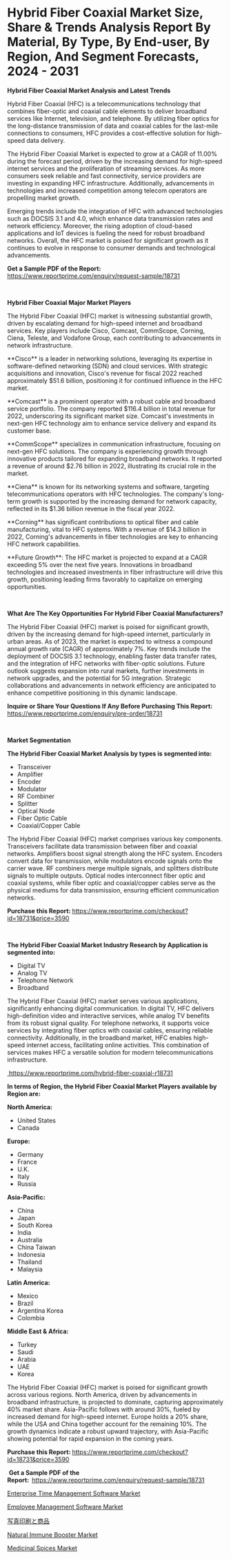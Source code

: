 <p><h1>Hybrid Fiber Coaxial Market Size, Share & Trends Analysis Report By Material, By Type, By End-user, By Region, And Segment Forecasts, 2024 - 2031</h1></p><p><strong>Hybrid Fiber Coaxial Market Analysis and Latest Trends</strong></p>
<p><p>Hybrid Fiber Coaxial (HFC) is a telecommunications technology that combines fiber-optic and coaxial cable elements to deliver broadband services like Internet, television, and telephone. By utilizing fiber optics for the long-distance transmission of data and coaxial cables for the last-mile connections to consumers, HFC provides a cost-effective solution for high-speed data delivery.</p><p>The Hybrid Fiber Coaxial Market is expected to grow at a CAGR of 11.00% during the forecast period, driven by the increasing demand for high-speed internet services and the proliferation of streaming services. As more consumers seek reliable and fast connectivity, service providers are investing in expanding HFC infrastructure. Additionally, advancements in technologies and increased competition among telecom operators are propelling market growth.</p><p>Emerging trends include the integration of HFC with advanced technologies such as DOCSIS 3.1 and 4.0, which enhance data transmission rates and network efficiency. Moreover, the rising adoption of cloud-based applications and IoT devices is fueling the need for robust broadband networks. Overall, the HFC market is poised for significant growth as it continues to evolve in response to consumer demands and technological advancements.</p></p>
<p><strong>Get a Sample PDF of the Report:&nbsp;</strong> <a href="https://www.reportprime.com/enquiry/request-sample/18731?utm_campaign=1102&utm_medium=2&utm_source=Github&utm_content=ia&utm_term=22112024&utm_id=hybrid-fiber-coaxial">https://www.reportprime.com/enquiry/request-sample/18731</a></p>
<p>&nbsp;</p>
<p><strong>Hybrid Fiber Coaxial Major Market Players</strong></p>
<p><p>The Hybrid Fiber Coaxial (HFC) market is witnessing substantial growth, driven by escalating demand for high-speed internet and broadband services. Key players include Cisco, Comcast, CommScope, Corning, Ciena, Teleste, and Vodafone Group, each contributing to advancements in network infrastructure.</p><p>**Cisco** is a leader in networking solutions, leveraging its expertise in software-defined networking (SDN) and cloud services. With strategic acquisitions and innovation, Cisco's revenue for fiscal 2022 reached approximately $51.6 billion, positioning it for continued influence in the HFC market.</p><p>**Comcast** is a prominent operator with a robust cable and broadband service portfolio. The company reported $116.4 billion in total revenue for 2022, underscoring its significant market size. Comcast's investments in next-gen HFC technology aim to enhance service delivery and expand its customer base.</p><p>**CommScope** specializes in communication infrastructure, focusing on next-gen HFC solutions. The company is experiencing growth through innovative products tailored for expanding broadband networks. It reported a revenue of around $2.76 billion in 2022, illustrating its crucial role in the market.</p><p>**Ciena** is known for its networking systems and software, targeting telecommunications operators with HFC technologies. The company's long-term growth is supported by the increasing demand for network capacity, reflected in its $1.36 billion revenue in the fiscal year 2022.</p><p>**Corning** has significant contributions to optical fiber and cable manufacturing, vital to HFC systems. With a revenue of $14.3 billion in 2022, Corning's advancements in fiber technologies are key to enhancing HFC network capabilities.</p><p>**Future Growth**: The HFC market is projected to expand at a CAGR exceeding 5% over the next five years. Innovations in broadband technologies and increased investments in fiber infrastructure will drive this growth, positioning leading firms favorably to capitalize on emerging opportunities.</p></p>
<p>&nbsp;</p>
<p><strong>What Are The Key Opportunities For Hybrid Fiber Coaxial Manufacturers?</strong></p>
<p><p>The Hybrid Fiber Coaxial (HFC) market is poised for significant growth, driven by the increasing demand for high-speed internet, particularly in urban areas. As of 2023, the market is expected to witness a compound annual growth rate (CAGR) of approximately 7%. Key trends include the deployment of DOCSIS 3.1 technology, enabling faster data transfer rates, and the integration of HFC networks with fiber-optic solutions. Future outlook suggests expansion into rural markets, further investments in network upgrades, and the potential for 5G integration. Strategic collaborations and advancements in network efficiency are anticipated to enhance competitive positioning in this dynamic landscape.</p></p>
<p><strong>Inquire or Share Your Questions If Any Before Purchasing This Report:</strong> <a href="https://www.reportprime.com/enquiry/pre-order/18731?utm_campaign=1102&utm_medium=2&utm_source=Github&utm_content=ia&utm_term=22112024&utm_id=hybrid-fiber-coaxial">https://www.reportprime.com/enquiry/pre-order/18731</a></p>
<p>&nbsp;</p>
<p><strong>Market Segmentation</strong></p>
<p><strong>The Hybrid Fiber Coaxial Market Analysis by types is segmented into:</strong></p>
<p><ul><li>Transceiver</li><li>Amplifier</li><li>Encoder</li><li>Modulator</li><li>RF Combiner</li><li>Splitter</li><li>Optical Node</li><li>Fiber Optic Cable</li><li>Coaxial/Copper Cable</li></ul></p>
<p><p>The Hybrid Fiber Coaxial (HFC) market comprises various key components. Transceivers facilitate data transmission between fiber and coaxial networks. Amplifiers boost signal strength along the HFC system. Encoders convert data for transmission, while modulators encode signals onto the carrier wave. RF combiners merge multiple signals, and splitters distribute signals to multiple outputs. Optical nodes interconnect fiber optic and coaxial systems, while fiber optic and coaxial/copper cables serve as the physical mediums for data transmission, ensuring efficient communication networks.</p></p>
<p><strong>Purchase this Report:&nbsp;</strong><a href="https://www.reportprime.com/checkout?id=18731&price=3590&utm_campaign=1102&utm_medium=2&utm_source=Github&utm_content=ia&utm_term=22112024&utm_id=hybrid-fiber-coaxial">https://www.reportprime.com/checkout?id=18731&price=3590</a></p>
<p>&nbsp;</p>
<p><strong>The Hybrid Fiber Coaxial Market Industry Research by Application is segmented into:</strong></p>
<p><ul><li>Digital TV</li><li>Analog TV</li><li>Telephone Network</li><li>Broadband</li></ul></p>
<p><p>The Hybrid Fiber Coaxial (HFC) market serves various applications, significantly enhancing digital communication. In digital TV, HFC delivers high-definition video and interactive services, while analog TV benefits from its robust signal quality. For telephone networks, it supports voice services by integrating fiber optics with coaxial cables, ensuring reliable connectivity. Additionally, in the broadband market, HFC enables high-speed internet access, facilitating online activities. This combination of services makes HFC a versatile solution for modern telecommunications infrastructure.</p></p>
<p><a href="https://www.reportprime.com/hybrid-fiber-coaxial-r18731?utm_campaign=1102&utm_medium=2&utm_source=Github&utm_content=ia&utm_term=22112024&utm_id=hybrid-fiber-coaxial">&nbsp;https://www.reportprime.com/hybrid-fiber-coaxial-r18731</a></p>
<p><strong>In terms of Region, the Hybrid Fiber Coaxial Market Players available by Region are:</strong></p>
<p>
    <p> <strong> North America: </strong>
        <ul>
            <li>United States</li>
            <li>Canada</li>
        </ul>
        </p> 
    <p> <strong> Europe: </strong>
        <ul>
            <li>Germany</li>
            <li>France</li>
            <li>U.K.</li>
            <li>Italy</li>
            <li>Russia</li>
        </ul>
        </p> 
    <p> <strong> Asia-Pacific: </strong>
        <ul>
            <li>China</li>
            <li>Japan</li>
            <li>South Korea</li>
            <li>India</li>
            <li>Australia</li>
            <li>China Taiwan</li>
            <li>Indonesia</li>
            <li>Thailand</li>
            <li>Malaysia</li>
        </ul>
        </p> 
    <p> <strong> Latin America: </strong>
        <ul>
            <li>Mexico</li>
            <li>Brazil</li>
            <li>Argentina Korea</li>
            <li>Colombia</li>
        </ul>
        </p> 
    <p> <strong> Middle East & Africa: </strong>
        <ul>
            <li>Turkey</li>
            <li>Saudi</li>
            <li>Arabia</li>
            <li>UAE</li>
            <li>Korea</li>
        </ul>
    </p>
    </p>
<p><p>The Hybrid Fiber Coaxial (HFC) market is poised for significant growth across various regions. North America, driven by advancements in broadband infrastructure, is projected to dominate, capturing approximately 40% market share. Asia-Pacific follows with around 30%, fueled by increased demand for high-speed internet. Europe holds a 20% share, while the USA and China together account for the remaining 10%. The growth dynamics indicate a robust upward trajectory, with Asia-Pacific showing potential for rapid expansion in the coming years.</p></p>
<p><strong>Purchase this Report: </strong><a href="https://www.reportprime.com/checkout?id=18731&price=3590&utm_campaign=1102&utm_medium=2&utm_source=Github&utm_content=ia&utm_term=22112024&utm_id=hybrid-fiber-coaxial">https://www.reportprime.com/checkout?id=18731&price=3590</a></p>
<p>&nbsp;<strong>Get a Sample PDF of the Report:&nbsp;&nbsp;</strong><a href="https://www.reportprime.com/enquiry/request-sample/18731?utm_campaign=1102&utm_medium=2&utm_source=Github&utm_content=ia&utm_term=22112024&utm_id=hybrid-fiber-coaxial">https://www.reportprime.com/enquiry/request-sample/18731</a></p>
<p><strong></strong></p>
<p><p><a href="https://www.linkedin.com/pulse/growth-revenue-projections-enterprise-time-management-software-fde3e?utm_campaign=1102&utm_medium=2&utm_source=Github&utm_content=ia&utm_term=22112024&utm_id=hybrid-fiber-coaxial">Enterprise Time Management Software Market</a></p><p><a href="https://www.linkedin.com/pulse/employee-management-software-market-outlook-projected-growth-yglte?utm_campaign=1102&utm_medium=2&utm_source=Github&utm_content=ia&utm_term=22112024&utm_id=hybrid-fiber-coaxial">Employee Management Software Market</a></p><p><a href="https://github.com/mohamedbakry57/Market-Research-Report-List-6/blob/main/465044924828.md?utm_campaign=1102&utm_medium=2&utm_source=Github&utm_content=ia&utm_term=22112024&utm_id=hybrid-fiber-coaxial">写真印刷と商品</a></p><p><a href="https://issuu.com/reportprime-2/docs/natural-immune-booster-market-size-_b4b94349a46fc7?utm_campaign=1102&utm_medium=2&utm_source=Github&utm_content=ia&utm_term=22112024&utm_id=hybrid-fiber-coaxial">Natural Immune Booster Market</a></p><p><a href="https://issuu.com/reportprime-2/docs/medicinal-spices-market-size-2030.p_38d9599b547a6e?utm_campaign=1102&utm_medium=2&utm_source=Github&utm_content=ia&utm_term=22112024&utm_id=hybrid-fiber-coaxial">Medicinal Spices Market</a></p></p>